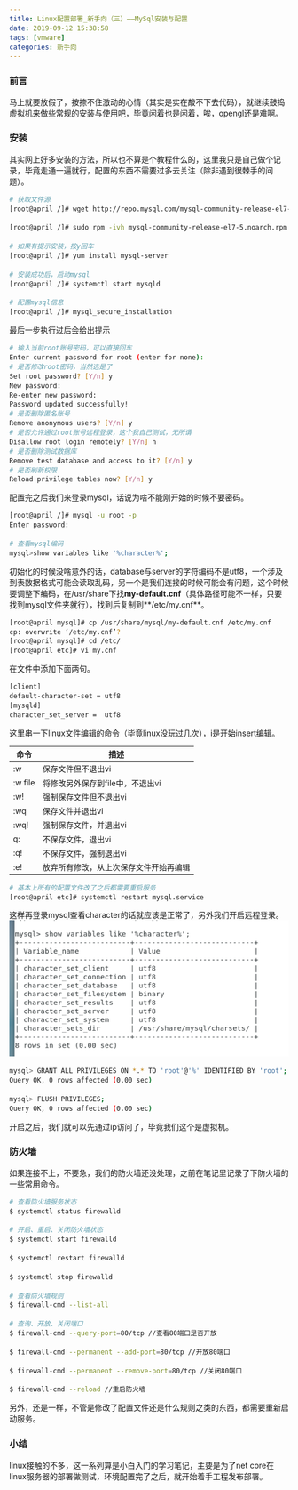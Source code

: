 ```yaml
---
title: Linux配置部署_新手向（三）——MySql安装与配置
date: 2019-09-12 15:38:58
tags: [vmware]
categories: 新手向
---
```


### 前言
马上就要放假了，按捺不住激动的心情（其实是实在敲不下去代码），就继续鼓捣虚拟机来做些常规的安装与使用吧，毕竟闲着也是闲着，唉，opengl还是难啊。

### 安装
其实网上好多安装的方法，所以也不算是个教程什么的，这里我只是自己做个记录，毕竟走通一遍就行，配置的东西不需要过多去关注（除非遇到很棘手的问题）。
```bash
# 获取文件源
[root@april /]# wget http://repo.mysql.com/mysql-community-release-el7-5.noarch.rpm

[root@april /]# sudo rpm -ivh mysql-community-release-el7-5.noarch.rpm

# 如果有提示安装，按y回车
[root@april /]# yum install mysql-server

# 安装成功后，启动mysql
[root@april /]# systemctl start mysqld 

# 配置mysql信息
[root@april /]# mysql_secure_installation 
```

最后一步执行过后会给出提示
```bash
# 输入当前root账号密码，可以直接回车
Enter current password for root (enter for none): 
# 是否修改root密码，当然选是了
Set root password? [Y/n] y
New password: 
Re-enter new password: 
Password updated successfully!
# 是否删除匿名账号
Remove anonymous users? [Y/n] y
# 是否允许通过root账号远程登录，这个我自己测试，无所谓
Disallow root login remotely? [Y/n] n
# 是否删除测试数据库
Remove test database and access to it? [Y/n] y
# 是否刷新权限
Reload privilege tables now? [Y/n] y

```

配置完之后我们来登录mysql，话说为啥不能刚开始的时候不要密码。
```bash
[root@april /]# mysql -u root -p
Enter password: 

# 查看mysql编码
mysql>show variables like '%character%'; 
```
初始化的时候没啥意外的话，database与server的字符编码不是utf8，一个涉及到表数据格式可能会读取乱码，另一个是我们连接的时候可能会有问题，这个时候要调整下编码，在/usr/share下找**my-default.cnf**（具体路径可能不一样，只要找到mysql文件夹就行），找到后复制到**/etc/my.cnf**。

```bash
[root@april mysql]# cp /usr/share/mysql/my-default.cnf /etc/my.cnf
cp: overwrite ‘/etc/my.cnf’? 
[root@april mysql]# cd /etc/
[root@april etc]# vi my.cnf
```

在文件中添加下面两句。
```bash
[client]
default-character-set = utf8
[mysqld]
character_set_server =  utf8
```

这里串一下linux文件编辑的命令（毕竟linux没玩过几次），i是开始insert编辑。

| 命令 | 描述 |
|--|--|
| :w | 保存文件但不退出vi |
| :w file | 将修改另外保存到file中，不退出vi |
| :w! | 强制保存文件但不退出vi |
| :wq | 保存文件并退出vi |
| :wq! | 强制保存文件，并退出vi |
| q: | 不保存文件，退出vi |
| :q! | 不保存文件，强制退出vi |
| :e! | 放弃所有修改，从上次保存文件开始再编辑 |

```bash
# 基本上所有的配置文件改了之后都需要重启服务
[root@april etc]# systemctl restart mysql.service
```

这样再登录mysql查看character的话就应该是正常了，另外我们开启远程登录。
![查看](vmware-mysql/1.png)

```bash
mysql> GRANT ALL PRIVILEGES ON *.* TO 'root'@'%' IDENTIFIED BY 'root';
Query OK, 0 rows affected (0.00 sec)

mysql> FLUSH PRIVILEGES;
Query OK, 0 rows affected (0.00 sec)
```

开启之后，我们就可以先通过ip访问了，毕竟我们这个是虚拟机。


### 防火墙
如果连接不上，不要急，我们的防火墙还没处理，之前在笔记里记录了下防火墙的一些常用命令。

```bash
# 查看防火墙服务状态
$ systemctl status firewalld

# 开启、重启、关闭防火墙状态
$ systemctl start firewalld 

$ systemctl restart firewalld

$ systemctl stop firewalld

# 查看防火墙规则
$ firewall-cmd --list-all 

# 查询、开放、关闭端口
$ firewall-cmd --query-port=80/tcp //查看80端口是否开放

$ firewall-cmd --permanent --add-port=80/tcp //开放80端口

$ firewall-cmd --permanent --remove-port=80/tcp //关闭80端口

$ firewall-cmd --reload //重启防火墙
```

另外，还是一样，不管是修改了配置文件还是什么规则之类的东西，都需要重新启动服务。

### 小结
linux接触的不多，这一系列算是小白入门的学习笔记，主要是为了net core在linux服务器的部署做测试，环境配置完了之后，就开始着手工程发布部署。